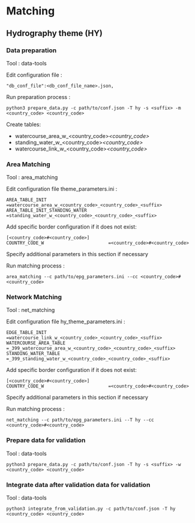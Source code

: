 # Matching


## Hydrography theme (HY)

### Data preparation

Tool : data-tools

Edit configuration file :

```
"db_conf_file":<db_conf_file_name>.json,
```

Run preparation process :

```
python3 prepare_data.py -c path/to/conf.json -T hy -s <suffix> -m <country_code> <country_code>
```

Create tables:
- watercourse_area_w_<country_code>_<country_code>_<suffix>
- standing_water_w_<country_code>_<country_code>_<suffix>
- watercourse_link_w_<country_code>_<country_code>_<suffix>

### Area Matching

Tool : area_matching

Edit configuration file theme_parameters.ini :

```
AREA_TABLE_INIT                       =watercourse_area_w_<country_code>_<country_code>_<suffix>
AREA_TABLE_INIT_STANDING_WATER        =standing_water_w_<country_code>_<country_code>_<suffix>
```

Add specific border configuration if it does not exist:

```
[<country_code>#<country_code>]
COUNTRY_CODE_W                        =<country_code>#<country_code>
```

Specify additional parameters in this section if necessary


Run matching process :

```
area_matching --c path/to/epg_parameters.ini --cc <country_code>#<country_code>
```


### Network Matching

Tool : net_matching

Edit configuration file hy_theme_parameters.ini :

```
EDGE_TABLE_INIT                           =watercourse_link_w_<country_code>_<country_code>_<suffix>
WATERCOURSE_AREA_TABLE                    =_399_watercourse_area_w_<country_code>_<country_code>_<suffix>
STANDING_WATER_TABLE                      =_399_standing_water_w_<country_code>_<country_code>_<suffix>
```

Add specific border configuration if it does not exist:

```
[<country_code>#<country_code>]
COUNTRY_CODE_W                        =<country_code>#<country_code>
```

Specify additional parameters in this section if necessary

Run matching process :

```
net_matching --c path/to/epg_parameters.ini --T hy --cc <country_code>#<country_code>
```

### Prepare data for validation

Tool : data-tools

```
python3 prepare_data.py -c path/to/conf.json -T hy -s <suffix> -w <country_code> <country_code>
```


### Integrate data after validation data for validation

Tool : data-tools

```
python3 integrate_from_validation.py -c path/to/conf.json -T hy <country_code> <country_code>
```